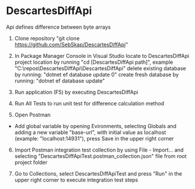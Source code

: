 # DescartesDiffApi
Api defines difference between byte arrays

1. Clone repository "git clone https://github.com/SebSkap/DescartesDiffApi"

2. In Package Manager Console in Visual Studio
locate to DescartesDiffApi project location by running "cd [DescartesDiffApi path]", example "C:\repos\DescartesDiffApi\DescartesDiffApi"
delete existing database by running: "dotnet ef database update 0"
create fresh database by running: "dotnet ef database update"

3. Run application (F5) by executing DescartesDiffApi

4. Run All Tests to run unit test for difference calculation method

5. Open Postman
- Add global variable by opening Evironments, selecting Globals and adding a new variable "base-url", 
with initial value as localhost (example: "localhost:14931"), press Save in the upper right corner

6. Import Postman integration test collection by using File - Import... and selecting "DescartesDiffApiTest.postman_collection.json" file 
from root project folder

7. Go to Collections, select DescartesDiffApiTest and press "Run" in the upper right corner to execute integration test steps
